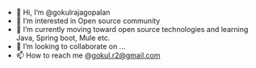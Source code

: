 - 👋 Hi, I’m @gokulrajagopalan
- 👀 I’m interested in Open source community
- 🌱 I’m currently moving toward open source technologies and learning Java, Spring boot, Mule etc.
- 💞️ I’m looking to collaborate on ...
- 📫 How to reach me @gokul.r2@gmail.com

<!---
gokulrajagopalan/gokulrajagopalan is a ✨ special ✨ repository because its `README.md` (this file) appears on your GitHub profile.
You can click the Preview link to take a look at your changes.
--->
